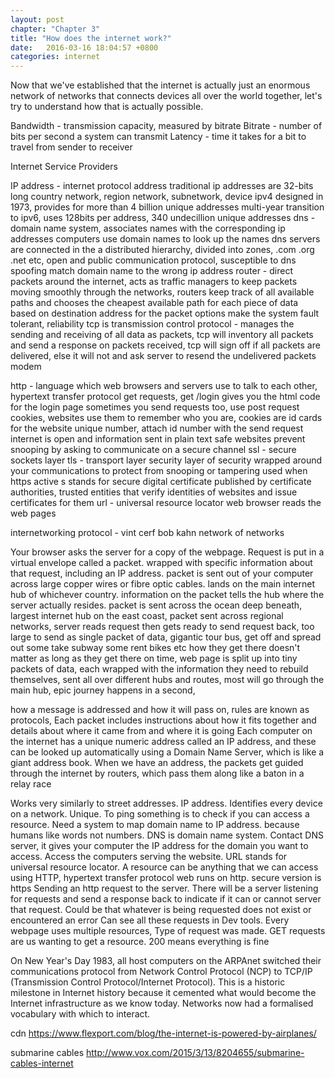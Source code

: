 ```yaml
---
layout: post
chapter: "Chapter 3"
title: "How does the internet work?"
date:   2016-03-16 18:04:57 +0800
categories: internet
---
```

Now that we've established that the internet is actually just an enormous network of networks that connects devices all over the world together, let's try to understand how that is actually possible.
 
Bandwidth - transmission capacity, measured by bitrate
Bitrate - number of bits per second a system can transmit
Latency - time it takes for a bit to travel from sender to receiver

Internet Service Providers

IP address - internet protocol address
traditional ip addresses are 32-bits long 
country network, region network, subnetwork, device
ipv4 designed in 1973, provides for more than 4 billion unique addresses
multi-year transition to ipv6, uses 128bits per address, 340 undecillion unique addresses
dns - domain name system, associates names with the corresponding ip addresses
computers use domain names to look up the names 
dns servers are connected in the a distributed hierarchy, divided into zones, .com .org .net etc, open and public communication protocol, susceptible to dns spoofing match domain name to the wrong ip address 
router - direct packets around the internet, acts as traffic managers to keep packets moving smoothly through the networks, routers keep track of all available paths and chooses the cheapest available path for each piece of data based on destination address for the packet 
options make the system fault tolerant, reliability 
tcp is transmission control protocol - manages the sending and receiving of all data as packets, tcp will inventory all packets and send a response on packets received, tcp will sign off if all packets are delivered, else it will not and ask server to resend the undelivered packets 
modem

http - language which web browsers and servers use to talk to each other, hypertext transfer protocol
get requests, get /login gives you the html code for the login page
sometimes you send requests too, use post request
cookies, websites use them to remember who you are, cookies are id cards for the website unique number, attach id number with the send request
internet is open and information sent in plain text
safe websites prevent snooping by asking to communicate on a secure channel
ssl - secure sockets layer
tls - transport layer security
layer of security wrapped around your communications to protect from snooping or tampering
used when https active s stands for secure
digital certificate published by certificate authorities, trusted entities that verify identities of websites and issue certificates for them
url - universal resource locator 
web browser reads the web pages


internetworking protocol - vint cerf bob kahn
network of networks

Your browser asks the server for a copy of the webpage. Request is put in a virtual envelope called a packet. wrapped with specific information about that request, including an IP address. packet is sent out of your computer across large copper wires or fibre optic cables. lands on the main internet hub of whichever country. information on the packet tells the hub where the server actually resides. packet is sent across the ocean deep beneath, largest internet hub on the east coast, packet sent across regional networks, server reads request then gets ready to send request back, too large to send as single packet of data, gigantic tour bus, get off and spread out some take subway some rent bikes etc how they get there doesn't matter as long as they get there on time, web page is split up into tiny packets of data, each wrapped with the information they need to rebuild themselves, sent all over different hubs and routes, most will go through the main hub, epic journey happens in a second,

how a message is addressed and how it will pass on, rules are known as protocols, Each packet includes instructions about how it fits together and details about
where it came from and where it is going
Each computer on the internet has a unique numeric address called an IP
address, and these can be looked up automatically using a Domain Name
Server, which is like a giant address book.
When we have an address, the packets get guided through the internet by
routers, which pass them along like a baton in a relay race

Works very similarly to street addresses.
IP address. Identifies every device on a network. Unique.
To ping something is to check if you can access a resource.
Need a system to map domain name to IP address. because humans like words not numbers.
DNS is domain name system. Contact DNS server, it gives your computer the IP address for the domain you want to access.
Access the computers serving the website.
URL stands for universal resource locator. A resource can be anything that we can access using HTTP, hypertext transfer protocol
web runs on http. secure version is https
Sending an http request to the server. There will be a server listening for requests and send a response back to indicate if it can or cannot server that request. Could be that whatever is being requested does not exist or encountered an error
Can see all these requests in Dev tools. Every webpage uses multiple resources, Type of request was made.
GET requests are us wanting to get a resource.
200 means everything is fine

On New Year's Day 1983, all host computers on the ARPAnet switched their communications protocol from Network Control Protocol (NCP) to TCP/IP (Transmission Control Protocol/Internet Protocol). This is a historic milestone in Internet history because it cemented what would become the Internet infrastructure as we know today. Networks now had a formalised vocabulary with which to interact.

cdn
https://www.flexport.com/blog/the-internet-is-powered-by-airplanes/

submarine cables
http://www.vox.com/2015/3/13/8204655/submarine-cables-internet
